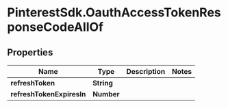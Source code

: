 # PinterestSdk.OauthAccessTokenResponseCodeAllOf

## Properties

Name | Type | Description | Notes
------------ | ------------- | ------------- | -------------
**refreshToken** | **String** |  | 
**refreshTokenExpiresIn** | **Number** |  | 


